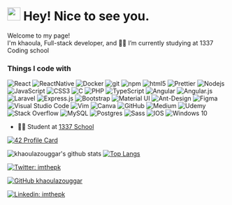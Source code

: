 <h1><img src="https://emojis.slackmojis.com/emojis/images/1531849430/4246/blob-sunglasses.gif?1531849430" width="30"/> Hey! Nice to see you.</h1>
<p>Welcome to my page! </br> I'm khaoula, Full-stack developer, and 👩‍💻 I’m currently studying at  1337 Coding school
<h3>Things I code with</h3>
<p>
  <img alt="React" src="https://img.shields.io/badge/-React-45b8d8?style=flat-square&logo=react&logoColor=white" />
  <img alt="ReactNative" src="https://img.shields.io/badge/react_native-%2320232a.svg?style=flat-square&logo=react&logoColor=%2361DAFB" />
  <img alt="Docker" src="https://img.shields.io/badge/-Docker-46a2f1?style=flat-square&logo=docker&logoColor=white" />
  <img alt="git" src="https://img.shields.io/badge/-Git-F05032?style=flat-square&logo=git&logoColor=white" />
  <img alt="npm" src="https://img.shields.io/badge/-NPM-CB3837?style=flat-square&logo=npm&logoColor=white" />
  <img alt="html5" src="https://img.shields.io/badge/-HTML5-E34F26?style=flat-square&logo=html5&logoColor=white" />
  <img alt="Prettier" src="https://img.shields.io/badge/-Prettier-F7B93E?style=flat-square&logo=prettier&logoColor=white" />
  <img alt="Nodejs" src="https://img.shields.io/badge/-Nodejs-43853d?style=flat-square&logo=Node.js&logoColor=white" />
  <img alt="JavaScript" src="https://img.shields.io/badge/javascript%20-%23323330.svg?&style=flat-square&logo=javascript&logoColor=%23F7DF1E"/>
  <img alt="CSS3" src="https://img.shields.io/badge/css3%20-%231572B6.svg?&style=flat-square&logo=css3&logoColor=white"/>
  <img alt="C" src="https://img.shields.io/badge/c%20-%2300599C.svg?&style=flat-square&logo=c&logoColor=white"/>
  <img alt="PHP" src="https://img.shields.io/badge/php-%23777BB4.svg?&style=flat-square&logo=php&logoColor=white"/>
  <img alt="TypeScript" src="https://img.shields.io/badge/typescript-%23007ACC.svg?style=flat-square&logo=typescript&logoColor=white"/>
  <img alt="Angular" src="https://img.shields.io/badge/angular-%23DD0031.svg?style=flat-square&logo=angular&logoColor=white"/>
  <img alt="Angular.js" src="https://img.shields.io/badge/angular.js-%23E23237.svg?style=flat-square&logo=angularjs&logoColor=white"/>
  <img alt="Laravel" src="https://img.shields.io/badge/laravel-%23FF2D20.svg?style=flat-square&logo=laravel&logoColor=white"/>

  <img alt="Express.js" src="https://img.shields.io/badge/express.js%20-%23404d59.svg?&style=flat-square"/>
  <img alt="Bootstrap" src="https://img.shields.io/badge/bootstrap%20-%23563D7C.svg?&style=flat-square&logo=bootstrap&logoColor=white"/>
  <img alt="Material UI" src="https://img.shields.io/badge/material%20ui%20-%230081CB.svg?&style=flat-square&logo=material-ui&logoColor=white"/>
  <img alt="Ant-Design" src="https://img.shields.io/badge/-AntDesign-%230170FE?&style=flat-square&logo=ant-design&logoColor=white"/>
  <img alt="Figma" src="https://img.shields.io/badge/figma%20-%23F24E1E.svg?&style=flat-square&logo=figma&logoColor=white"/>
  <img alt="Visual Studio Code" src="https://img.shields.io/badge/VisualStudioCode-0078d7.svg?&style=flat-square&logo=visual-studio-code&logoColor=white"/>
  <img alt="Vim" src="https://img.shields.io/badge/VIM-%2311AB00.svg?&style=flat-square&logo=vim&logoColor=white"/>
  <img alt="Canva" src="https://img.shields.io/badge/Canva%20-%2300C4CC.svg?&style=flat-square&logo=Canva&logoColor=white"/>
  <img alt="GitHub" src="https://img.shields.io/badge/github%20-%23121011.svg?&style=flat-square&logo=github&logoColor=white"/>
  <img alt="Medium" src="https://img.shields.io/badge/Medium%20-%23000000.svg?&style=flat-square&logo=Medium&logoColor=white"/>
  <img alt="Udemy" src="https://img.shields.io/badge/Udemy%20-%23EA5252.svg?&style=flat-square&logo=Udemy&logoColor=white"/>
  <img alt="Stack Overflow" src="https://img.shields.io/badge/-Stack%20overflow-FE7A16?style=flat-square&logo=stack-overflow&logoColor=white"/>
  <img alt="MySQL" src="https://img.shields.io/badge/mysql-%2300f.svg?&style=flat-square&logo=mysql&logoColor=white"/>
  <img alt="Postgres" src="https://img.shields.io/badge/postgres-%23316192.svg?style=flat-square&logo=postgresql&logoColor=white"/>
  
  <img alt="Sass" src="https://img.shields.io/badge/-Sass-CC6699?style=flat-square&logo=sass&logoColor=white" />
  <img alt="IOS" src="https://img.shields.io/badge/iOS-000000?style=flat-square&logo=ios&logoColor=white">
  <img alt="Windows 10" src="https://img.shields.io/badge/Windows-0078D6?style=flat-square&logo=windows&logoColor=white" />
</p>



- 👩‍💻 Student at  [1337 School](https://1337.ma)
 
[![42 Profile Card](https://1337-readme.vercel.app/api/profile?cursus=42&login=kzouggar)](https://github.com/mohouyizme/1337-readme)

<!--[![khaoulazouggar's wakatime stats](https://github-readme-stats.vercel.app/api/wakatime?username=khaoulazouggar)](https://github.com/khaoulazouggar/github-readme-stats)-->
![khaoulazouggar's github stats](https://github-readme-stats.vercel.app/api?username=khaoulazouggar&show_icons=true&theme=merko )
[![Top Langs](https://github-readme-stats.vercel.app/api/top-langs/?username=khaoulazouggar&layout=compact&theme=merko)](https://github.com/khaoulazouggar/github-readme-stats)




[![Twitter: imthepk](https://img.shields.io/twitter/follow/khaoulazouggar?style=social)](https://twitter.com/khaoulazouggar)

[![GitHub khaoulazouggar](https://img.shields.io/github/followers/khaoulazouggar?label=follow&style=social)](https://github.com/khaoulazouggar)

[![Linkedin: imthepk](https://img.shields.io/badge/-khaoulazouggar-blue?style=flat-square&logo=Linkedin&logoColor=white&link=https://www.linkedin.com/in/khaoula-zouggar-144ba5173/)](https://www.linkedin.com/in/khaoula-zouggar-144ba5173/)



<!--
**khaoulazouggar/khaoulazouggar** is a ✨ _special_ ✨ repository because its `README.md` (this file) appears on your GitHub profile.

Here are some ideas to get you started:

- 🔭 I’m currently I’m currently studying at on ...
- 🌱 I’m currently learning ...
- 👯 I’m looking to collaborate on ...
- 🤔 I’m looking for help with ...
- 💬 Ask me about ...
- 📫 How to reach me: ...
- 😄 Pronouns: ...
- ⚡ Fun fact: ...
-->
